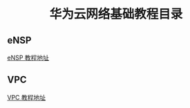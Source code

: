 <h1 align="center">华为云网络基础教程目录</h1>

## eNSP
[eNSP 教程地址](https://github.com/hzpt-inet-club/network/tree/master/eNSP)

## VPC
[VPC 教程地址](https://github.com/hzpt-inet-club/network/tree/master/VPC)
